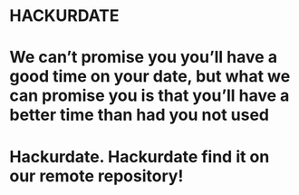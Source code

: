 # HACKURDATE

# We can’t promise you you’ll have a good time on your date, but what we can promise you is that you’ll have a better time than had you not used 
# Hackurdate. Hackurdate find it on our remote repository!
